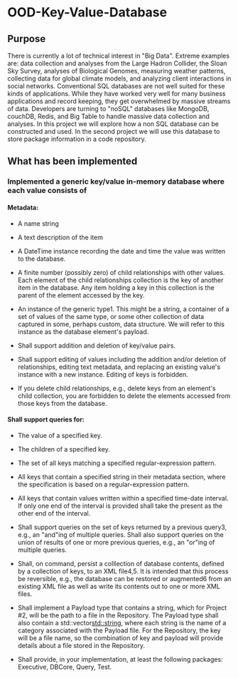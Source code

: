 # OOD-Key-Value-Database

## Purpose
There is currently a lot of technical interest in "Big Data". Extreme examples are: data collection and analyses from the Large Hadron Collider, the Sloan Sky Survey, analyses of Biological Genomes, measuring weather patterns, collecting data for global climate models, and analyzing client interactions in social networks.
Conventional SQL databases are not well suited for these kinds of applications. While they have worked very well for many business applications and record keeping, they get overwhelmed by massive streams of data. Developers are turning to "noSQL" databases like MongoDB, couchDB, Redis, and Big Table to handle massive data collection and analyses.
In this project we will explore how a non SQL database can be constructed and used. In the second project we will use this database to store package information in a code repository.

## What has been implemented 

### Implemented a generic key/value in-memory database where each value consists of
#### Metadata:
* A name string
* A text description of the item
* A DateTime instance recording the date and time the value was written to the database.
* A finite number (possibly zero) of child relationships with other values. Each element of the child relationships collection is the key of another item in the database. Any item holding a key in this collection is the parent of the element accessed by the key.

* An instance of the generic type1. This might be a string, a container of a set of values of the same type, or some other collection of data captured in some, perhaps custom, data structure. We will refer to this instance as the database element's payload.
* Shall support addition and deletion of key/value pairs.
* Shall support editing of values including the addition and/or deletion of relationships, editing text metadata, and replacing an existing value's instance with a new instance. Editing of keys is forbidden.
* If you delete child relationships, e.g., delete keys from an element's child collection, you are forbidden to delete the elements accessed from those keys from the database.
#### Shall support queries for:
* The value of a specified key.
* The children of a specified key.
* The set of all keys matching a specified regular-expression pattern.
* All keys that contain a specified string in their metadata section, where the specification is based on a regular-expression pattern.
* All keys that contain values written within a specified time-date interval. If only one end of the interval is provided shall take the present as the other end of the interval.
 
* Shall support queries on the set of keys returned by a previous query3, e.g., an "and"ing of multiple queries. Shall also support queries on the union of results of one or more previous queries, e.g., an "or"ing of multiple queries.
* Shall, on command, persist a colllection of database contents, defined by a collection of keys, to an XML file4,5. It is intended that this process be reversible, e.g., the database can be restored or augmented6 from an existing XML file as well as write its contents out to one or more XML files.
* Shall implement a Payload type that contains a string, which for Project #2, will be the path to a file in the Repository. The Payload type shall also contain a std::vector<std::string>, where each string is the name of a category associated with the Payload file. For the Repository, the key will be a file name, so the combination of key and payload will provide details about a file stored in the Repository.
* Shall provide, in your implementation, at least the following packages: Executive, DBCore, Query, Test.

